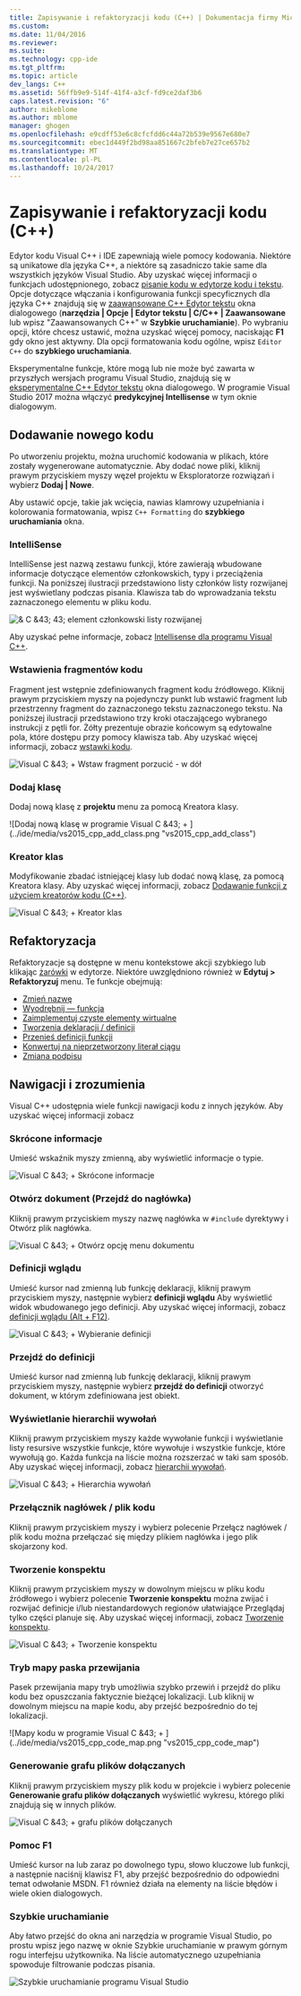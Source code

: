 ```yaml
---
title: Zapisywanie i refaktoryzacji kodu (C++) | Dokumentacja firmy Microsoft
ms.custom: 
ms.date: 11/04/2016
ms.reviewer: 
ms.suite: 
ms.technology: cpp-ide
ms.tgt_pltfrm: 
ms.topic: article
dev_langs: C++
ms.assetid: 56ffb9e9-514f-41f4-a3cf-fd9ce2daf3b6
caps.latest.revision: "6"
author: mikeblome
ms.author: mblome
manager: ghogen
ms.openlocfilehash: e9cdff53e6c8cfcfdd6c44a72b539e9567e680e7
ms.sourcegitcommit: ebec1d449f2bd98aa851667c2bfeb7e27ce657b2
ms.translationtype: MT
ms.contentlocale: pl-PL
ms.lasthandoff: 10/24/2017
---
```

# <a name="writing-and-refactoring-code-c"></a>Zapisywanie i refaktoryzacji kodu (C++)
Edytor kodu Visual C++ i IDE zapewniają wiele pomocy kodowania. Niektóre są unikatowe dla języka C++, a niektóre są zasadniczo takie same dla wszystkich języków Visual Studio. Aby uzyskać więcej informacji o funkcjach udostępnionego, zobacz [pisanie kodu w edytorze kodu i tekstu](/visualstudio/ide/writing-code-in-the-code-and-text-editor). Opcje dotyczące włączania i konfigurowania funkcji specyficznych dla języka C++ znajdują się w [zaawansowane C++ Edytor tekstu](/visualstudio/ide/reference/options-text-editor-c-cpp-advanced) okna dialogowego (**narzędzia &#124; Opcje &#124; Edytor tekstu &#124; C/C++ &#124; Zaawansowane** lub wpisz "Zaawansowanych C++" w **Szybkie uruchamianie**). Po wybraniu opcji, które chcesz ustawić, można uzyskać więcej pomocy, naciskając **F1** gdy okno jest aktywny. Dla opcji formatowania kodu ogólne, wpisz `Editor C++` do **szybkiego uruchamiania**.  

Eksperymentalne funkcje, które mogą lub nie może być zawarta w przyszłych wersjach programu Visual Studio, znajdują się w [eksperymentalne C++ Edytor tekstu](/visualstudio/ide/reference/options-text-editor-c-cpp-experimental) okna dialogowego. W programie Visual Studio 2017 można włączyć **predykcyjnej Intellisense** w tym oknie dialogowym.
  
## <a name="adding-new-code"></a>Dodawanie nowego kodu  
 Po utworzeniu projektu, można uruchomić kodowania w plikach, które zostały wygenerowane automatycznie. Aby dodać nowe pliki, kliknij prawym przyciskiem myszy węzeł projektu w Eksploratorze rozwiązań i wybierz **Dodaj &#124; Nowe**.  
  
 Aby ustawić opcje, takie jak wcięcia, nawias klamrowy uzupełniania i kolorowania formatowania, wpisz `C++ Formatting` do **szybkiego uruchamiania** okna.  
  
### <a name="intellisense"></a>IntelliSense  
 IntelliSense jest nazwą zestawu funkcji, które zawierają wbudowane informacje dotyczące elementów członkowskich, typy i przeciążenia funkcji. Na poniższej ilustracji przedstawiono listy członków listy rozwijanej jest wyświetlany podczas pisania. Klawisza tab do wprowadzania tekstu zaznaczonego elementu w pliku kodu.  
  
 ![& C &43; 43; element członkowski listy rozwijanej](../ide/media/vs2015_cpp_statement_completion.png "vs2015_cpp_statement_completion")  
  
 Aby uzyskać pełne informacje, zobacz [Intellisense dla programu Visual C++](/visualstudio/ide/visual-cpp-intellisense).  
  
### <a name="insert-snippets"></a>Wstawienia fragmentów kodu  
 Fragment jest wstępnie zdefiniowanych fragment kodu źródłowego. Kliknij prawym przyciskiem myszy na pojedynczy punkt lub wstawić fragment lub przestrzenny fragment do zaznaczonego tekstu zaznaczonego tekstu. Na poniższej ilustracji przedstawiono trzy kroki otaczającego wybranego instrukcji z pętli for. Żółty prezentuje obrazie końcowym są edytowalne pola, które dostępu przy pomocy klawisza tab. Aby uzyskać więcej informacji, zobacz [wstawki kodu](/visualstudio/ide/code-snippets).  
  
 ![Visual C &43; &#43; Wstaw fragment porzucić &#45; w dół](../ide/media/vs2015_cpp_surround_with.png "vs2015_cpp_surround_with")  
  
### <a name="add-class"></a>Dodaj klasę  
 Dodaj nową klasę z **projektu** menu za pomocą Kreatora klasy.  
  
 ![Dodaj nową klasę w programie Visual C &43; &#43; ] (../ide/media/vs2015_cpp_add_class.png "vs2015_cpp_add_class")  
  
### <a name="class-wizard"></a>Kreator klas  
 Modyfikowanie zbadać istniejącej klasy lub dodać nową klasę, za pomocą Kreatora klasy. Aby uzyskać więcej informacji, zobacz [Dodawanie funkcji z użyciem kreatorów kodu (C++)](../ide/adding-functionality-with-code-wizards-cpp.md).  
  
 ![Visual C &43; &#43; Kreator klas](../ide/media/vs2015_cpp_class_wizard.png "vs2015_cpp_class_wizard")  
  
## <a name="refactoring"></a>Refaktoryzacja  
 Refaktoryzacje są dostępne w menu kontekstowe akcji szybkiego lub klikając [żarówki](/visualstudio/ide/perform-quick-actions-with-light-bulbs) w edytorze.  Niektóre uwzględniono również w **Edytuj > Refaktoryzuj** menu.  Te funkcje obejmują:

* [Zmień nazwę](refactoring/rename.md)
* [Wyodrębnij — funkcja](refactoring/extract-function.md)
* [Zaimplementuj czyste elementy wirtualne](refactoring/implement-pure-virtuals.md)
* [Tworzenia deklaracji / definicji](refactoring/create-declaration-definition.md)
* [Przenieś definicji funkcji](refactoring/move-definition-location.md)
* [Konwertuj na nieprzetworzony literał ciągu](refactoring/convert-to-raw-string-literal.md)
* [Zmiana podpisu](refactoring/change-signature.md)
 
## <a name="navigate-and-understand"></a>Nawigacji i zrozumienia
 Visual C++ udostępnia wiele funkcji nawigacji kodu z innych języków. Aby uzyskać więcej informacji zobacz 
### <a name="quickinfo"></a>Skrócone informacje  
 Umieść wskaźnik myszy zmienną, aby wyświetlić informacje o typie.
  
 ![Visual C &43; &#43; Skrócone informacje](../ide/media/vs2015_cpp_quickinfo.png "vs2015_cpp_quickInfo")  
  
### <a name="open-document-navigate-to-header"></a>Otwórz dokument (Przejdź do nagłówka)  
 Kliknij prawym przyciskiem myszy nazwę nagłówka w `#include` dyrektywy i Otwórz plik nagłówka.  
  
 ![Visual C &43; &#43; Otwórz opcję menu dokumentu](../ide/media/vs2015_cpp_open_document.png "vs2015_cpp_open_document")  
  
### <a name="peek-definition"></a>Definicji wglądu  
 Umieść kursor nad zmienną lub funkcję deklaracji, kliknij prawym przyciskiem myszy, następnie wybierz **definicji wglądu** Aby wyświetlić widok wbudowanego jego definicji. Aby uzyskać więcej informacji, zobacz [definicji wglądu (Alt + F12)](/visualstudio/ide/how-to-view-and-edit-code-by-using-peek-definition-alt-plus-f12).  
  
 ![Visual C &43; &#43; Wybieranie definicji](../ide/media/vs2015_cpp_peek_definition.png "vs2015_cpp_peek_definition")  
  
### <a name="go-to-definition"></a>Przejdź do definicji  
 Umieść kursor nad zmienną lub funkcję deklaracji, kliknij prawym przyciskiem myszy, następnie wybierz **przejdź do definicji** otworzyć dokument, w którym zdefiniowana jest obiekt.  
  
### <a name="view-call-hierarchy"></a>Wyświetlanie hierarchii wywołań  
 Kliknij prawym przyciskiem myszy każde wywołanie funkcji i wyświetlanie listy resursive wszystkie funkcje, które wywołuje i wszystkie funkcje, które wywołują go. Każda funkcja na liście można rozszerzać w taki sam sposób. Aby uzyskać więcej informacji, zobacz [hierarchii wywołań](/visualstudio/ide/reference/call-hierarchy).  
  
 ![Visual C &43; &#43; Hierarchia wywołań](../ide/media/vs2015_cpp_call_hierarchy.png "vs2015_cpp_call_hierarchy")  
  
### <a name="toggle-header--code-file"></a>Przełącznik nagłówek / plik kodu  
 Kliknij prawym przyciskiem myszy i wybierz polecenie Przełącz nagłówek / plik kodu można przełączać się między plikiem nagłówka i jego plik skojarzony kod.  
  
### <a name="outlining"></a>Tworzenie konspektu  
 Kliknij prawym przyciskiem myszy w dowolnym miejscu w pliku kodu źródłowego i wybierz polecenie **Tworzenie konspektu** można zwijać i rozwijać definicje i/lub niestandardowych regionów ułatwiające Przeglądaj tylko części planuje się. Aby uzyskać więcej informacji, zobacz [Tworzenie konspektu](/visualstudio/ide/outlining).  
  
 ![Visual C &43; &#43; Tworzenie konspektu](../ide/media/vs2015_cpp_outlining.png "vs2015_cpp_outlining")  
  
### <a name="scroll-bar-map-mode"></a>Tryb mapy paska przewijania  
 Pasek przewijania mapy tryb umożliwia szybko przewiń i przejdź do pliku kodu bez opuszczania faktycznie bieżącej lokalizacji. Lub kliknij w dowolnym miejscu na mapie kodu, aby przejść bezpośrednio do tej lokalizacji.  
  
 ![Mapy kodu w programie Visual C &43; &#43; ] (../ide/media/vs2015_cpp_code_map.png "vs2015_cpp_code_map")  
  
### <a name="generate-graph-of-include-files"></a>Generowanie grafu plików dołączanych  
 Kliknij prawym przyciskiem myszy plik kodu w projekcie i wybierz polecenie **Generowanie grafu plików dołączanych** wyświetlić wykresu, którego pliki znajdują się w innych plików.  
  
 ![Visual C &43; &#43; grafu plików dołączanych](../ide/media/vs2015_cpp_include_graph.png "vs2015_cpp_include_graph")  
  
### <a name="f1-help"></a>Pomoc F1  
 Umieść kursor na lub zaraz po dowolnego typu, słowo kluczowe lub funkcji, a następnie naciśnij klawisz F1, aby przejść bezpośrednio do odpowiedni temat odwołanie MSDN. F1 również działa na elementy na liście błędów i wiele okien dialogowych.  
  
### <a name="quick-launch"></a>Szybkie uruchamianie  
 Aby łatwo przejść do okna ani narzędzia w programie Visual Studio, po prostu wpisz jego nazwę w oknie Szybkie uruchamianie w prawym górnym rogu interfejsu użytkownika. Na liście automatycznego uzupełniania spowoduje filtrowanie podczas pisania.  
  
 ![Szybkie uruchamianie programu Visual Studio](../ide/media/vs2015_cpp_quick_launch.png "vs2015_cpp_quick_launch")
